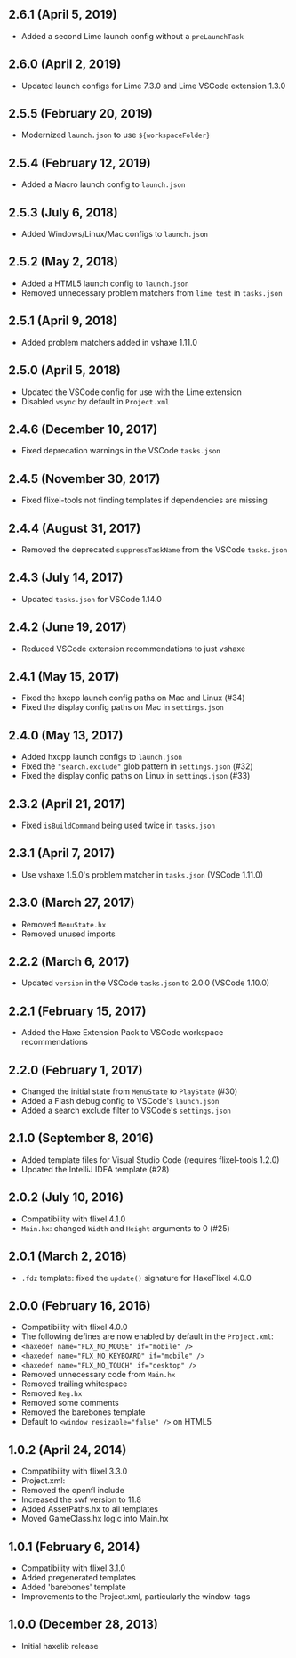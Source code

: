 2.6.1 (April 5, 2019)
------------------------------
* Added a second Lime launch config without a `preLaunchTask`

2.6.0 (April 2, 2019)
------------------------------
* Updated launch configs for Lime 7.3.0 and Lime VSCode extension 1.3.0

2.5.5 (February 20, 2019)
------------------------------
* Modernized `launch.json` to use `${workspaceFolder}`

2.5.4 (February 12, 2019)
------------------------------
* Added a Macro launch config to `launch.json`

2.5.3 (July 6, 2018)
------------------------------
* Added Windows/Linux/Mac configs to `launch.json`

2.5.2 (May 2, 2018)
------------------------------
* Added a HTML5 launch config to `launch.json`
* Removed unnecessary problem matchers from `lime test` in `tasks.json`

2.5.1 (April 9, 2018)
------------------------------
* Added problem matchers added in vshaxe 1.11.0

2.5.0 (April 5, 2018)
------------------------------
* Updated the VSCode config for use with the Lime extension
* Disabled `vsync` by default in `Project.xml`

2.4.6 (December 10, 2017)
------------------------------
* Fixed deprecation warnings in the VSCode `tasks.json`

2.4.5 (November 30, 2017)
------------------------------
* Fixed flixel-tools not finding templates if dependencies are missing

2.4.4 (August 31, 2017)
------------------------------
* Removed the deprecated `suppressTaskName` from the VSCode `tasks.json`

2.4.3 (July 14, 2017)
------------------------------
* Updated `tasks.json` for VSCode 1.14.0

2.4.2 (June 19, 2017)
------------------------------
* Reduced VSCode extension recommendations to just vshaxe

2.4.1 (May 15, 2017)
------------------------------
* Fixed the hxcpp launch config paths on Mac and Linux (#34)
* Fixed the display config paths on Mac in `settings.json`

2.4.0 (May 13, 2017)
------------------------------
* Added hxcpp launch configs to `launch.json`
* Fixed the `"search.exclude"` glob pattern in `settings.json` (#32)
* Fixed the display config paths on Linux in `settings.json` (#33)

2.3.2 (April 21, 2017)
------------------------------
* Fixed `isBuildCommand` being used twice in `tasks.json`

2.3.1 (April 7, 2017)
------------------------------
* Use vshaxe 1.5.0's problem matcher in `tasks.json` (VSCode 1.11.0)

2.3.0 (March 27, 2017)
------------------------------
* Removed `MenuState.hx`
* Removed unused imports

2.2.2 (March 6, 2017)
------------------------------
* Updated `version` in the VSCode `tasks.json` to 2.0.0 (VSCode 1.10.0)

2.2.1 (February 15, 2017)
------------------------------
* Added the Haxe Extension Pack to VSCode workspace recommendations

2.2.0 (February 1, 2017)
------------------------------
* Changed the initial state from `MenuState` to `PlayState` (#30)
* Added a Flash debug config to VSCode's `launch.json`
* Added a search exclude filter to VSCode's `settings.json` 

2.1.0 (September 8, 2016)
------------------------------
* Added template files for Visual Studio Code (requires flixel-tools 1.2.0)
* Updated the IntelliJ IDEA template (#28)

2.0.2 (July 10, 2016)
------------------------------
* Compatibility with flixel 4.1.0
* `Main.hx`: changed `Width` and `Height` arguments to 0 (#25)

2.0.1 (March 2, 2016)
------------------------------
* `.fdz` template: fixed the `update()` signature for HaxeFlixel 4.0.0

2.0.0 (February 16, 2016)
------------------------------
* Compatibility with flixel 4.0.0
* The following defines are now enabled by default in the `Project.xml`:
 * `<haxedef name="FLX_NO_MOUSE" if="mobile" />`
 * `<haxedef name="FLX_NO_KEYBOARD" if="mobile" />`
 * `<haxedef name="FLX_NO_TOUCH" if="desktop" />`
* Removed unnecessary code from `Main.hx`
* Removed trailing whitespace
* Removed `Reg.hx`
* Removed some comments
* Removed the barebones template
* Default to `<window resizable="false" />` on HTML5

1.0.2 (April 24, 2014)
------------------------------
* Compatibility with flixel 3.3.0
* Project.xml:
 * Removed the openfl include
 * Increased the swf version to 11.8
* Added AssetPaths.hx to all templates
* Moved GameClass.hx logic into Main.hx

1.0.1 (February 6, 2014)
------------------------------
* Compatibility with flixel 3.1.0
* Added pregenerated templates
* Added 'barebones' template
* Improvements to the Project.xml, particularly the window-tags

1.0.0 (December 28, 2013)
------------------------------
* Initial haxelib release
